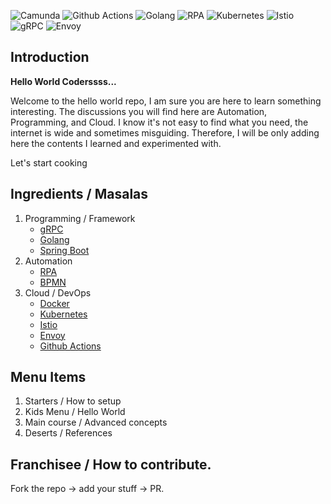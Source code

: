 ![Camunda](https://img.shields.io/badge/Camunda-7.17.0-blue) ![Github Actions](https://img.shields.io/badge/CI%2FCD-Github%20Actions-green) ![Golang](https://img.shields.io/badge/Golang-1.19-blue) ![RPA](https://img.shields.io/badge/RPA-Robocorp-brightgreen) ![Kubernetes](https://img.shields.io/badge/Kubernetes-1.24-blue) ![Istio](https://img.shields.io/badge/Istio-1.16-blue) ![gRPC](https://img.shields.io/badge/gRPC-RPC-red) ![Envoy](https://img.shields.io/badge/Envoy-1.24-orange)

## Introduction

**Hello World Coderssss...**

Welcome to the hello world repo, I am sure you are here to learn something interesting. The discussions you will find here are Automation, Programming, and Cloud. 
I know it's not easy to find what you need, the internet is wide and sometimes misguiding. Therefore, I will be only adding here the contents I learned and experimented with.

Let's start cooking

## Ingredients / Masalas

1. Programming / Framework
   - [gRPC](./gRPC)
   - [Golang](./Golang)
   - [Spring Boot](./spring-boot)
2. Automation
   - [RPA](./RPA)
   - [BPMN](./BPMN)
3. Cloud / DevOps
   - [Docker](./Docker)
   - [Kubernetes](./Kubernetes)
   - [Istio](./Istio)
   - [Envoy](./Envoy)
   - [Github Actions](./Github_Actions)

## Menu Items

1. Starters / How to setup
2. Kids Menu / Hello World
3. Main course / Advanced concepts
4. Deserts / References

## Franchisee / How to contribute.

Fork the repo -> add your stuff -> PR.
